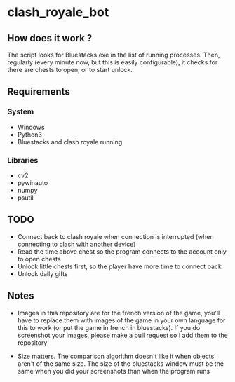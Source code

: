 # clash_royale_bot

## How does it work ?

The script looks for Bluestacks.exe in the list of running processes.
Then, regularly (every minute now, but this is easily configurable), it checks for there are chests to open, or to start unlock.


## Requirements

### System

- Windows
- Python3
- Bluestacks and clash royale running

### Libraries

- cv2
- pywinauto
- numpy
- psutil

## TODO

- Connect back to clash royale when connection is interrupted (when connecting to clash with another device)
- Read the time above chest so the program connects to the account only to open chests
- Unlock little chests first, so the player have more time to connect back
- Unlock daily gifts

## Notes

- Images in this repository are for the french version of the game, you'll have to replace them with images of the game in your own language for this to work (or put the game in french in bluestacks). If you do screenshot your images, please make a pull request so I add them to the repository

- Size matters. The comparison algorithm doesn't like it when objects aren't of the same size. The size of the bluestacks window must be the same when you did your screenshots than when the program runs